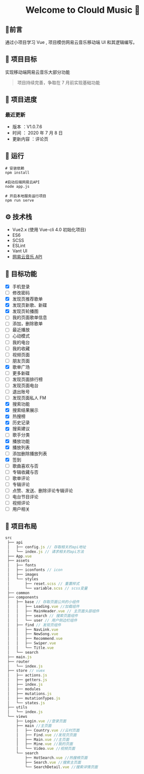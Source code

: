 <h1 align="center">Welcome to Clould Music 👋</h1>

## :speech_balloon:前言

通过小项目学习 Vue , 项目模仿网易云音乐移动端 UI 和其逻辑编写。

## :muscle: 项目目标

实现移动端网易云音乐大部分功能

> 项目持续完善，争取在 7 月前实现基础功能

## :eyes: 项目进度

### 最近更新

-   版本 ：V1.0.7.6
-   时间 ： 2020 年 7 月 8 日
-   更新内容 ：评论页

## 🚀 运行

```
# 安装依赖
npm install
```

```
#启动后端网易云API
node app.js
```

```
# 开启本地服务运行项目
npm run serve
```

## ⚙ 技术栈

-   Vue2.x (使用 Vue-cli 4.0 初始化项目)
-   ES6
-   SCSS
-   ESLint
-   Vant UI
-   [网易云音乐 API](https://binaryify.github.io/NeteaseCloudMusicApi/#/)

## :mega: 目标功能

-   [x] 手机登录
-   [ ] 修改密码
-   [x] 发现页推荐歌单
-   [x] 发现页新歌、新碟
-   [x] 发现页轮播图
-   [ ] 我的页面歌单信息
-   [ ] 添加，删除歌单
-   [ ] 最近播放
-   [ ] 心动模式
-   [ ] 我的电台
-   [ ] 我的收藏
-   [ ] 视频页面
-   [ ] 朋友页面
-   [x] 歌单广场
-   [ ] 更多新碟
-   [ ] 发现页面排行榜
-   [ ] 发现页面电台
-   [ ] 退出账号
-   [ ] 发现页面私人 FM
-   [x] 搜索功能
-   [x] 搜索结果展示
-   [x] 热搜榜
-   [x] 历史记录
-   [x] 搜索建议
-   [ ] 歌手分类
-   [x] 播放功能
-   [x] 播放列表
-   [ ] 添加删除播放列表
-   [x] 签到
-   [ ] 歌曲喜欢与否
-   [ ] 专辑收藏与否
-   [ ] 歌单评论
-   [ ] 专辑评论
-   [ ] 点赞、发送、删除评论专辑评论
-   [ ] 电台节目评论
-   [ ] 视频评论
-   [ ] 用户相关

## :page_with_curl: 项目布局

```js
src
 ├── api
 │   ├── config.js // 存取相关的api地址
 │   └── index.js // 请求相关的api方法
 ├── App.vue
 ├── assets
 │   ├── fonts
 │   ├── iconfonts // icon
 │   ├── images
 │   └── styles
 │       ├── reset.scss // 重置样式
 │       └── variable.scss // scss变量
 ├── common
 ├── components
 │   ├── base // 存取页面公共的小组件
 │   │   ├── Loading.vue //加载组件
 │   │   ├── MainHeader.vue // 主页面头部组件
 │   │   ├── search // 搜索页面组件
 │   │   └── user // 用户侧边栏组件
 │   ├── find // 发现页组件
 │   │   ├── NavLink.vue
 │   │   ├── NewSong.vue
 │   │   ├── Recommend.vue
 │   │   ├── Swiper.vue
 │   │   └── Title.vue
 │   └── search
 ├── main.js
 ├── router
 │   └── index.js
 ├── store // vuex
 │   ├── actions.js
 │   ├── getters.js
 │   ├── index.js
 │   ├── modules
 │   ├── mutations.js
 │   ├── mutationTypes.js
 │   └── states.js
 ├── utils
 │   └── index.js
 └── views
     ├── Login.vue //登录页面
     ├── main //主页面
     │   ├── Country.vue //云村页面
     │   ├── Find.vue //发现页页面
     │   ├── Main.vue //主页面
     │   ├── Mine.vue //我的页面
     │   └── Video.vue //视频页面
     └── search
         ├── HotSearch.vue //热搜榜页面
         ├── Search.vue //搜索主页面
         └── SearchDetail.vue //搜索详情页面
```
